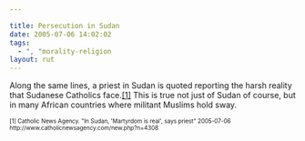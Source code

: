 ```yaml
---

title: Persecution in Sudan
date: 2005-07-06 14:02:02
tags:
  - ", "morality-religion
layout: rut
---
```


<p>Along the same lines, a priest in Sudan is quoted reporting the harsh reality that Sudanese Catholics face.<a href="http://www.catholicnewsagency.com/new.php?n=4308">[1]</a> This is true not just of Sudan of course, but in many African countries where militant Muslims hold sway.</p>  <font size="-2"> [1] Catholic News Agency.  "In Sudan, 'Martyrdom is real', says priest" 2005-07-06 http://www.catholicnewsagency.com/new.php?n=4308 </font>


